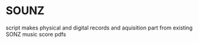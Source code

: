 # SOUNZ
script makes physical and digital records and aquisition part from existing SONZ music score pdfs

